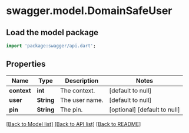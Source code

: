 # swagger.model.DomainSafeUser

## Load the model package
```dart
import 'package:swagger/api.dart';
```

## Properties
Name | Type | Description | Notes
------------ | ------------- | ------------- | -------------
**context** | **int** | The context. | [default to null]
**user** | **String** | The user name. | [default to null]
**pin** | **String** | The pin. | [optional] [default to null]

[[Back to Model list]](../README.md#documentation-for-models) [[Back to API list]](../README.md#documentation-for-api-endpoints) [[Back to README]](../README.md)


